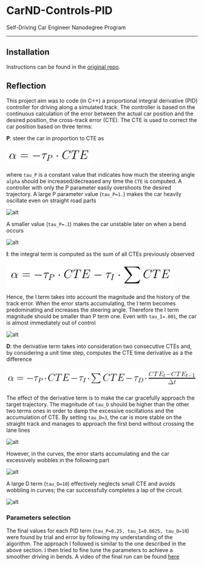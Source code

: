 # CarND-Controls-PID
Self-Driving Car Engineer Nanodegree Program

---

[//]: # (Image References)

[image0]: ./imgs/p.png "proportional"
[image1]: https://media.giphy.com/media/3oKIPlhGaZJ5jhngkM/200w_d.gif "largeP"
[image2]: https://media.giphy.com/media/xUPGcFx7WGJYUfqUTK/giphy.gif "smallP"
[image3]: ./imgs/pi.png "pintegral"
[image4]: https://media.giphy.com/media/xUPGcwWjUZ3dQerSN2/giphy.gif "pi"
[image5]: ./imgs/pid.png "piderivative"
[image6]: https://media.giphy.com/media/3o7bu4fSvzxU75d6CI/giphy.gif "pid"
[image7]: https://media.giphy.com/media/xUA7aXxRYAncqsbGYE/giphy.gif "pidbend"
[image8]: https://media.giphy.com/media/3ohzdRHje12KtL7Co0/giphy.gif "pidlarge"

## Installation

Instructions can be found in the [original repo](https://github.com/udacity/CarND-PID-Control-Project).

## Reflection

This project aim was to code (in C++) a proportional integral derivative (PID) controller for driving along a simulated track. The controller is based on the continuous calculation of the error between the actual car position and the desired position, the cross-track error (CTE). The CTE is used to correct the car position based on three terms:

**P**: steer the car in proportion to CTE as

![alt][image0]

where `tau_P` is a constant value that indicates how much the steering angle `alpha` should be increased/decreased any time the `CTE` is computed. A controller with only the P parameter easily overshoots the desired trajectory. A large P parameter value (`tau_P=1.`) makes the car heavily oscillate even on straight road parts

![alt][image1]

A smaller value (`tau_P=.1`) makes the car unstable later on when a bend occurs

![alt][image2]

**I**: the integral term is computed as the sum of all CTEs previously observed

![alt][image3]

Hence, the I term takes into account the magnitude and the history of the track error. When the error starts accumulating, the I term becomes predominating and increases the steering angle. Therefore the I term magnitude should be smaller than P term one. Even with `tau_I=.001`, the car is almost immediately out of control

![alt][image4]

**D**: the derivative term takes into consideration two consecutive CTEs and, by considering a unit time step, computes the CTE time derivative as a the difference

![alt][image5]

The effect of the derivative term is to make the car gracefully approach the target trajectory. The magnitude of `tau_D` should be higher than the other two terms ones in order to damp the excessive oscillations and the accumulation of CTE. By setting `tau_D=3`, the car is more stable on the straight track and manages to approach the first bend without crossing the lane lines

![alt][image6]

However, in the curves, the error starts accumulating and the car excessively wobbles in the following part

![alt][image7]

A large D term (`tau_D=10`) effectively neglects small CTE and avoids wobbling in curves; the car successfully completes a lap of the circuit.

![alt][image8]

### Parameters selection

The final values for each PID term (`tau_P=0.25, tau_I=0.0025, tau_D=10`) were found by trial and error by following my understanding of the algorithm. The approach I followed is similar to the one described in the above section. I then tried to fine tune the parameters to achieve a smoother driving in bends. A video of the final run can be found [here](https://youtu.be/KujZrGhdTf4)
